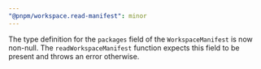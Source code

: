 ```yaml
---
"@pnpm/workspace.read-manifest": minor
---
```


The type definition for the `packages` field of the `WorkspaceManifest` is now non-null. The `readWorkspaceManifest` function expects this field to be present and throws an error otherwise.
